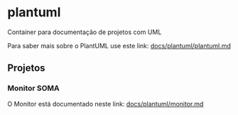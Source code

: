 # plantuml

Container para documentação de projetos com UML

Para saber mais sobre o PlantUML use este link: [docs/plantuml/plantuml.md](docs/plantuml/plantuml.md)

## Projetos

### Monitor SOMA

O Monitor está documentado neste link: [docs/plantuml/monitor.md](docs/plantuml/monitor.md)